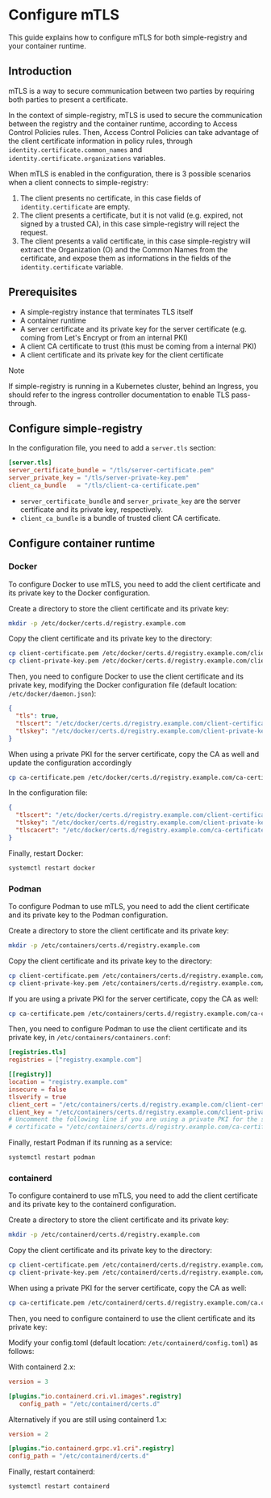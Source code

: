 # Configure mTLS

This guide explains how to configure mTLS for both simple-registry and your container runtime.

## Introduction

mTLS is a way to secure communication between two parties by requiring both parties to present a certificate.

In the context of simple-registry, mTLS is used to secure the communication between the registry and the container runtime,
according to Access Control Policies rules. Then, Access Control Policies can take advantage of the client certificate
information in policy rules, through `identity.certificate.common_names` and `identity.certificate.organizations` variables.

When mTLS is enabled in the configuration, there is 3 possible scenarios when a client connects to simple-registry:
1. The client presents no certificate, in this case fields of `identity.certificate` are empty.
2. The client presents a certificate, but it is not valid (e.g. expired, not signed by a trusted CA), in this case
   simple-registry will reject the request.
3. The client presents a valid certificate, in this case simple-registry will extract the Organization (O) and the
   Common Names from the certificate, and expose them as informations in the fields of the `identity.certificate`
   variable.

## Prerequisites

- A simple-registry instance that terminates TLS itself
- A container runtime
- A server certificate and its private key for the server certificate (e.g. coming from Let's Encrypt or from an
  internal PKI)
- A client CA certificate to trust (this must be coming from a internal PKI)
- A client certificate and its private key for the client certificate

> [!NOTE]
> If simple-registry is running in a Kubernetes cluster, behind an Ingress,
> you should refer to the ingress controller documentation to enable TLS pass-through.

## Configure simple-registry

In the configuration file, you need to add a `server.tls` section:

```toml
[server.tls]
server_certificate_bundle = "/tls/server-certificate.pem"
server_private_key = "/tls/server-private-key.pem"
client_ca_bundle   = "/tls/client-ca-certificate.pem"
```

- `server_certificate_bundle` and `server_private_key` are the server certificate and its private key, respectively.
- `client_ca_bundle` is a bundle of trusted client CA certificate.

## Configure container runtime

### Docker

To configure Docker to use mTLS, you need to add the client certificate and its private key to the Docker configuration.

Create a directory to store the client certificate and its private key:

```bash
mkdir -p /etc/docker/certs.d/registry.example.com
```

Copy the client certificate and its private key to the directory:

```bash
cp client-certificate.pem /etc/docker/certs.d/registry.example.com/client-certificate.pem
cp client-private-key.pem /etc/docker/certs.d/registry.example.com/client-private-key.pem
```

Then, you need to configure Docker to use the client certificate and its private key, modifying the Docker
configuration file (default location: `/etc/docker/daemon.json`):

```json
{
  "tls": true,
  "tlscert": "/etc/docker/certs.d/registry.example.com/client-certificate.pem",
  "tlskey": "/etc/docker/certs.d/registry.example.com/client-private-key.pem"
}
```

When using a private PKI for the server certificate, copy the CA as well and update the configuration accordingly

```bash
cp ca-certificate.pem /etc/docker/certs.d/registry.example.com/ca-certificate.pem
```

In the configuration file:

```json
{
  "tlscert": "/etc/docker/certs.d/registry.example.com/client-certificate.pem",
  "tlskey": "/etc/docker/certs.d/registry.example.com/client-private-key.pem",
  "tlscacert": "/etc/docker/certs.d/registry.example.com/ca-certificate.pem"
}
```

Finally, restart Docker:

```bash
systemctl restart docker
```

### Podman

To configure Podman to use mTLS, you need to add the client certificate and its private key to the Podman configuration.

Create a directory to store the client certificate and its private key:

```bash
mkdir -p /etc/containers/certs.d/registry.example.com
```

Copy the client certificate and its private key to the directory:

```bash
cp client-certificate.pem /etc/containers/certs.d/registry.example.com/client-certificate.pem
cp client-private-key.pem /etc/containers/certs.d/registry.example.com/client-private-key.pem
```

If you are using a private PKI for the server certificate, copy the CA as well:

```bash
cp ca-certificate.pem /etc/containers/certs.d/registry.example.com/ca-certificate.pem
```

Then, you need to configure Podman to use the client certificate and its private key, in `/etc/containers/containers.conf`:

```toml
[registries.tls]
registries = ["registry.example.com"]

[[registry]]
location = "registry.example.com"
insecure = false
tlsverify = true
client_cert = "/etc/containers/certs.d/registry.example.com/client-certificate.pem"
client_key = "/etc/containers/certs.d/registry.example.com/client-private-key.pem"
# Uncomment the following line if you are using a private PKI for the server certificate
# certificate = "/etc/containers/certs.d/registry.example.com/ca-certificate.pem"
```

Finally, restart Podman if its running as a service:

```bash
systemctl restart podman
```

### containerd

To configure containerd to use mTLS, you need to add the client certificate and its private key to the containerd configuration.

Create a directory to store the client certificate and its private key:

```bash
mkdir -p /etc/containerd/certs.d/registry.example.com
```

Copy the client certificate and its private key to the directory:

```bash
cp client-certificate.pem /etc/containerd/certs.d/registry.example.com/client.cert
cp client-private-key.pem /etc/containerd/certs.d/registry.example.com/client.key
```

When using a private PKI for the server certificate, copy the CA as well:

```bash
cp ca-certificate.pem /etc/containerd/certs.d/registry.example.com/ca.crt
```

Then, you need to configure containerd to use the client certificate and its private key:

Modify your config.toml (default location: `/etc/containerd/config.toml`) as follows:

With containerd 2.x:

```toml
version = 3

[plugins."io.containerd.cri.v1.images".registry]
   config_path = "/etc/containerd/certs.d"
```

Alternatively if you are still using containerd 1.x:

```toml
version = 2

[plugins."io.containerd.grpc.v1.cri".registry]
config_path = "/etc/containerd/certs.d"
```

Finally, restart containerd:

```bash
systemctl restart containerd
```
